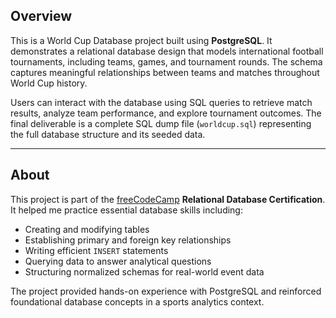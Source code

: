 ## Overview

This is a World Cup Database project built using **PostgreSQL**. It demonstrates a relational database design that models international football tournaments, including teams, games, and tournament rounds. The schema captures meaningful relationships between teams and matches throughout World Cup history.

Users can interact with the database using SQL queries to retrieve match results, analyze team performance, and explore tournament outcomes. The final deliverable is a complete SQL dump file (`worldcup.sql`) representing the full database structure and its seeded data.

---

## About

This project is part of the [freeCodeCamp](https://www.freecodecamp.org/) **Relational Database Certification**. It helped me practice essential database skills including:

- Creating and modifying tables  
- Establishing primary and foreign key relationships  
- Writing efficient `INSERT` statements  
- Querying data to answer analytical questions  
- Structuring normalized schemas for real-world event data  

The project provided hands-on experience with PostgreSQL and reinforced foundational database concepts in a sports analytics context.
